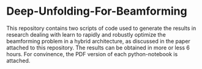 # Deep-Unfolding-For-Beamforming
This repository contains two scripts of code used to generate the results in research dealing with learn to rapidly and robustly optimize the beamforming problem in a hybrid architecture, as discussed in the paper attached to this repository.
The results can be obtained in more or less 6 hours. For convinence, the PDF version of each python-notebook is attached.
